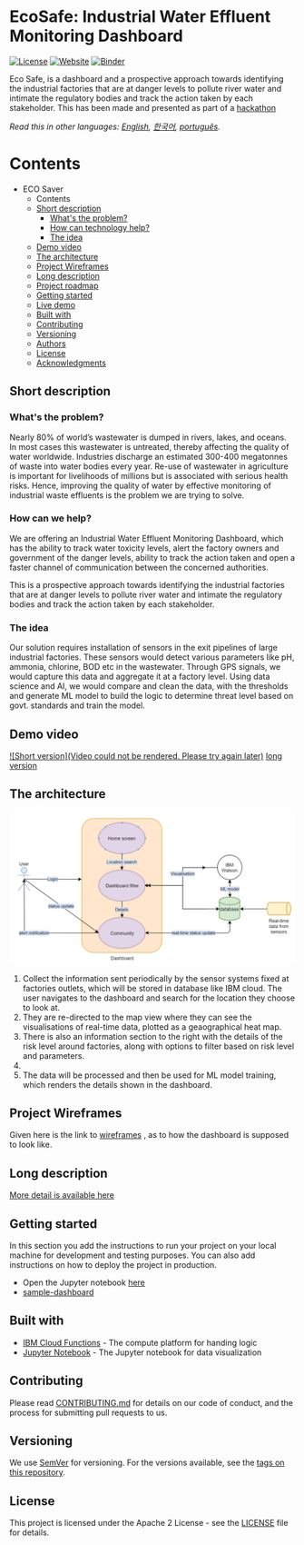 # EcoSafe: Industrial Water Effluent Monitoring Dashboard

[![License](https://img.shields.io/badge/License-Apache2-blue.svg)](https://www.apache.org/licenses/LICENSE-2.0)  [![Website](https://img.shields.io/badge/View-Website-blue)](https://sample-project.s3-web.us-east.cloud-object-storage.appdomain.cloud/)  [![Binder](https://mybinder.org/badge_logo.svg)](https://mybinder.org/v2/gh/rsrujana3/team_pirates_water_quality/main?urlpath=Code%2FWater-Quality-main.ipynb)

Eco Safe, is a dashboard and a prospective approach towards identifying the industrial factories that are at danger levels to pollute river water and intimate the regulatory bodies and track the action taken by each stakeholder. This has been made and presented as part of a [hackathon](https://wit-ace.com/events/marquee/detail/660433-she-the-force-wit-ace-hackathon)

_Read this in other languages: [English](README.md), [한국어](./docs/README.ko.md), [português](./docs/README.pt_br.md)._

# Contents

- ECO Saver
  - Contents
  - [Short description](##short-description)
    - [What's the problem?](#whats-the-problem)
    - [How can technology help?](#how-can-technology-help)
    - [The idea](#the-idea)
  - [Demo video](#demo-video)
  - [The architecture](#the-architecture)
  - [Project Wireframes](#project-wireframes)
  - [Long description](#long-description)
  - [Project roadmap](#project-roadmap)
  - [Getting started](#getting-started)
  - [Live demo](#live-demo)
  - [Built with](#built-with)
  - [Contributing](#contributing)
  - [Versioning](#versioning)
  - [Authors](#authors)
  - [License](#license)
  - [Acknowledgments](#acknowledgments)

## Short description

### What's the problem?

Nearly 80% of world’s wastewater is dumped in rivers, lakes, and oceans. In most cases this wastewater is untreated, thereby affecting the quality of water worldwide. Industries discharge an estimated 300-400 megatonnes of waste into water bodies every year. Re-use of wastewater in agriculture is important for livelihoods of millions but is associated with serious health risks. Hence, improving the quality of water by effective monitoring of industrial waste effluents is the problem we are trying to solve.

### How can we help?

We are offering an Industrial Water Effluent Monitoring Dashboard, which has the ability to track water toxicity levels, alert the factory owners and government of the danger levels, ability to track the action taken and open a faster channel of communication between the concerned authorities.

This is a prospective approach towards identifying the industrial factories that are at danger levels to pollute river water and intimate the regulatory bodies and track the action taken by each stakeholder. 


### The idea

Our solution requires installation of sensors in the exit pipelines of large industrial factories. These sensors would detect various parameters like pH, ammonia, chlorine, BOD etc in the wastewater. Through GPS signals, we would capture this data and aggregate it at a factory level. Using data science and AI, we would compare and clean the data, with the thresholds and generate ML model to build the logic to determine threat level based on govt. standards and train the model. 

## Demo video

[![Short version](Video could not be rendered. Please try again later)](https://www.youtube.com/watch?v=8_0N5XBqOcY)
[long version](https://www.youtube.com/watch?v=mZVQnQq41ek)

## The architecture

![Video transcription/translation app](./images/flowchart.png)

1. Collect the information sent periodically by the sensor systems fixed at factories outlets, which will be stored in database like IBM cloud.
The user navigates to the dashboard and search for the location they choose to look at.
2. They are re-directed to the map view where they can see the visualisations of real-time data, plotted as a geaographical heat map. 
3. There is also an information section to the right with the details of the risk level around factories, along with options to filter based on risk level and parameters.
4. 
5. The data will be processed and then be used for ML model training, which renders the details shown in the dashboard.


## Project Wireframes

Given here is the link to [wireframes](https://www.figma.com/file/SrxA8MCdMpyrGGfi7h8TRt/EcoSaver?node-id=0%3A1) , as to how the dashboard is supposed to look like.


## Long description

[More detail is available here](./docs/description.md)


## Getting started

In this section you add the instructions to run your project on your local machine for development and testing purposes. You can also add instructions on how to deploy the project in production.

- Open the Jupyter notebook [here](https://mybinder.org/v2/gh/rsrujana3/team_pirates_water_quality/main?filepath=Code%2FWater-Quality-main.ipynb)
- [sample-dashboard](https://dataplatform.cloud.ibm.com/dashboards/00f33ee8-db27-44f0-86b0-29ee3d7d6d7c?project_id=bbbbb04a-d210-467c-8836-66c64ea5262a&context=cpdaas&mode=consumption)


## Built with

- [IBM Cloud Functions](https://cloud.ibm.com/catalog?search=cloud%20functions#search_results) - The compute platform for handing logic
- [Jupyter Notebook](https://mybinder.org/v2/gh/rsrujana3/team_pirates_water_quality/main?filepath=Code%2FWater-Quality-main.ipynb) - The Jupyter notebook for data visualization

## Contributing

Please read [CONTRIBUTING.md](CONTRIBUTING.md) for details on our code of conduct, and the process for submitting pull requests to us.

## Versioning

We use [SemVer](http://semver.org/) for versioning. For the versions available, see the [tags on this repository](https://github.com/your/project/tags).


## License

This project is licensed under the Apache 2 License - see the [LICENSE](LICENSE) file for details.
